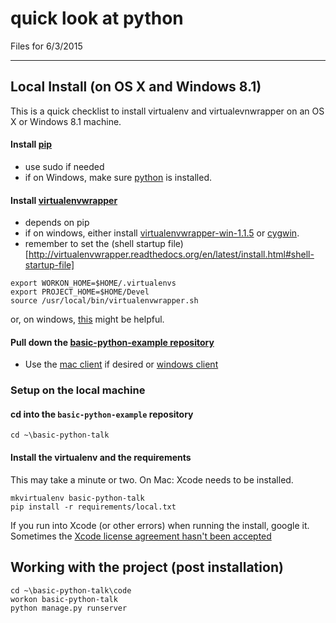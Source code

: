 quick look at python
=======

Files for 6/3/2015

----

## Local Install (on OS X and Windows 8.1)

This is a quick checklist to install virtualenv and virtualevnwrapper on an OS X or Windows 8.1 machine. 

#### Install [pip](http://pip.readthedocs.org/en/latest/installing.html)

* use sudo if needed
* if on Windows, make sure [python](https://www.python.org/downloads/) is installed.

#### Install [virtualenvwrapper](http://virtualenvwrapper.readthedocs.org/en/latest/install.html)

* depends on pip
* if on windows, either install [virtualenvwrapper-win-1.1.5](https://pypi.python.org/pypi/virtualenvwrapper-win) or [cygwin](https://www.cygwin.com/).
* remember to set the (shell startup file)[http://virtualenvwrapper.readthedocs.org/en/latest/install.html#shell-startup-file]
```
export WORKON_HOME=$HOME/.virtualenvs
export PROJECT_HOME=$HOME/Devel
source /usr/local/bin/virtualenvwrapper.sh
``` 
or, on windows, [this](http://stackoverflow.com/questions/2615968/installing-virtualenvwrapper-on-windows) might be helpful.

#### Pull down the [basic-python-example repository](https://github.com/raprasad/basic-python-example)

* Use the [mac client](https://mac.github.com/) if desired or [windows client](https://windows.github.com/)

### Setup on the local machine

#### cd into the ```basic-python-example``` repository

```
cd ~\basic-python-talk
```

#### Install the virtualenv and the requirements

This may take a minute or two.  On Mac: Xcode needs to be installed.
    
```
mkvirtualenv basic-python-talk
pip install -r requirements/local.txt
```

If you run into Xcode (or other errors) when running the install, google it.  Sometimes the [Xcode license agreement hasn't been accepted](http://stackoverflow.com/questions/26197347/agreeing-to-the-xcode-ios-license-requires-admin-privileges-please-re-run-as-r/26197363#26197363)


## Working with the project (post installation)

```
cd ~\basic-python-talk\code
workon basic-python-talk
python manage.py runserver
```
